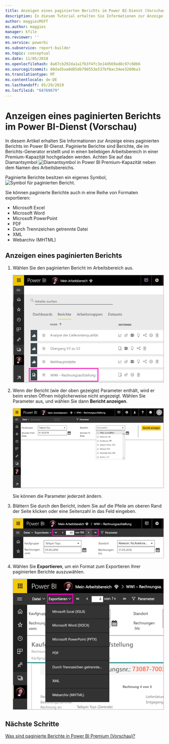 ```yaml
---
title: Anzeigen eines paginierten Berichts im Power BI-Dienst (Vorschau)
description: In diesem Tutorial erhalten Sie Informationen zur Anzeige paginierter Berichte im Power BI-Dienst.
author: maggiesMSFT
ms.author: maggies
manager: kfile
ms.reviewer: ''
ms.service: powerbi
ms.subservice: report-builder
ms.topic: conceptual
ms.date: 11/05/2018
ms.openlocfilehash: 8a87cb292da1a1fb3f4fc3e14d569ad8c97c60b6
ms.sourcegitcommit: 60dad5aa0d85db790553e537bf8ac34ee3289ba3
ms.translationtype: MT
ms.contentlocale: de-DE
ms.lasthandoff: 05/29/2019
ms.locfileid: "64769679"
---
```

# <a name="view-a-paginated-report-in-the-power-bi-service-preview"></a>Anzeigen eines paginierten Berichts im Power BI-Dienst (Vorschau)

In diesem Artikel erhalten Sie Informationen zur Anzeige eines paginierten Berichts im Power BI-Dienst. Paginierte Berichte sind Berichte, die im Berichts-Generator erstellt und in einen beliebigen Arbeitsbereich in einer Premium-Kapazität hochgeladen werden. Achten Sie auf das Diamantsymbol ![Diamantsymbol in Power BI Premium-Kapazität](media/paginated-reports-save-to-power-bi-service/premium-diamond.png) neben dem Namen des Arbeitsbereichs. 

Paginierte Berichte besitzen ein eigenes Symbol, ![Symbol für paginierten Bericht](media/paginated-reports-view-power-bi-service/power-bi-paginated-report-icon.png).

Sie können paginierte Berichte auch in eine Reihe von Formaten exportieren: 

- Microsoft Excel
- Microsoft Word
- Microsoft PowerPoint
- PDF
- Durch Trennzeichen getrennte Datei
- XML
- Webarchiv (MHTML)

## <a name="view-a-paginated-report"></a>Anzeigen eines paginierten Berichts

1. Wählen Sie den paginierten Bericht im Arbeitsbereich aus.

    ![Paginierter Bericht im Power BI-Dienst](media/paginated-reports-view-power-bi-service/power-bi-paginated-report-in-service.png)

2. Wenn der Bericht (wie der oben gezeigte) Parameter enthält, wird er beim ersten Öffnen möglicherweise nicht angezeigt. Wählen Sie Parameter aus, und wählen Sie dann **Bericht anzeigen**. 

     ![Parameter zum Anzeigen des Berichts auswählen](media/paginated-reports-view-power-bi-service/power-bi-paginated-select-parameters.png)

    Sie können die Parameter jederzeit ändern.

1. Blättern Sie durch den Bericht, indem Sie auf die Pfeile am oberen Rand der Seite klicken oder eine Seitenzahl in das Feld eingeben.
    
   ![Den Bericht durchblättern](media/paginated-reports-view-power-bi-service/power-bi-paginated-page-thru-report.png)

4. Wählen Sie **Exportieren**, um ein Format zum Exportieren Ihrer paginierten Berichte auszuwählen.

    ![Exportformat auswählen](media/paginated-reports-view-power-bi-service/power-bi-paginated-export.png)


## <a name="next-steps"></a>Nächste Schritte

[Was sind paginierte Berichte in Power BI Premium (Vorschau)?](paginated-reports-report-builder-power-bi.md)
